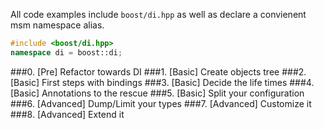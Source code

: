 All code examples include `boost/di.hpp` as well as declare a convienent msm namespace alias.

```cpp
#include <boost/di.hpp>
namespace di = boost::di;
```

###0. [Pre] Refactor towards DI
###1. [Basic] Create objects tree
###2. [Basic] First steps with bindings
###3. [Basic] Decide the life times
###4. [Basic] Annotations to the rescue
###5. [Basic] Split your configuration
###6. [Advanced] Dump/Limit your types
###7. [Advanced] Customize it
###8. [Advanced] Extend it

